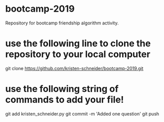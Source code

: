 # bootcamp-2019
Repository for bootcamp friendship algorithm activity.

# use the following line to clone the repository to your local computer
git clone https://github.com/kristen-schneider/bootcamp-2019.git

# use the following string of commands to add your file!
git add kristen_schneider.py
git commit -m 'Added one question'
git push
